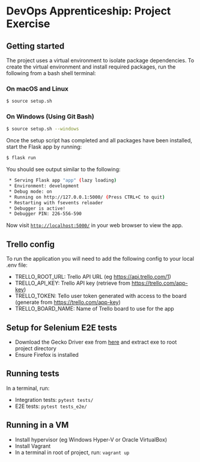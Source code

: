# DevOps Apprenticeship: Project Exercise

## Getting started

The project uses a virtual environment to isolate package dependencies. To create the virtual environment and install required packages, run the following from a bash shell terminal:

### On macOS and Linux
```bash
$ source setup.sh
```
### On Windows (Using Git Bash)
```bash
$ source setup.sh --windows
```

Once the setup script has completed and all packages have been installed, start the Flask app by running:
```bash
$ flask run
```

You should see output similar to the following:
```bash
 * Serving Flask app "app" (lazy loading)
 * Environment: development
 * Debug mode: on
 * Running on http://127.0.0.1:5000/ (Press CTRL+C to quit)
 * Restarting with fsevents reloader
 * Debugger is active!
 * Debugger PIN: 226-556-590
```
Now visit [`http://localhost:5000/`](http://localhost:5000/) in your web browser to view the app.

## Trello config
To run the application you will need to add the following config to your local .env file:
* TRELLO_ROOT_URL: Trello API URL (eg https://api.trello.com/1)
* TRELLO_API_KEY: Trello API key (retrieve from https://trello.com/app-key)
* TRELLO_TOKEN: Tello user token generated with access to the board  (generate from https://trello.com/app-key)
* TRELLO_BOARD_NAME: Name of Trello board to use for the app

## Setup for Selenium E2E tests
* Download the Gecko Driver exe from [here](https://github.com/mozilla/geckodriver/releases/latest) and extract exe to root project directory
* Ensure Firefox is installed

## Running tests
In a terminal, run:
* Integration tests: ```pytest tests/```
* E2E tests: ```pytest tests_e2e/```

## Running in a VM
* Install hypervisor (eg Windows Hyper-V or Oracle VirtualBox)
* Install Vagrant
* In a terminal in root of project, run: ```vagrant up```